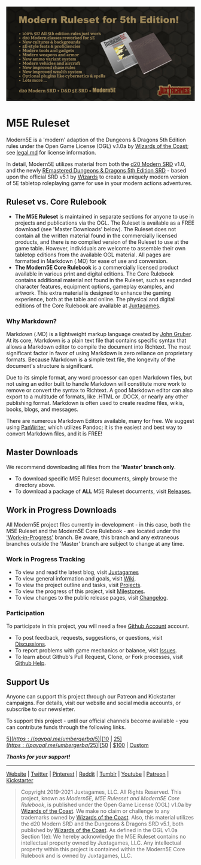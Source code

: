 ![Moder5E BannerAd](M5E-Banner.jpg)

# M5E Ruleset

Modern5E is a 'modern' adaption of the Dungeons & Dragons 5th Edition rules under the Open Game License (OGL) v.1.0a by [Wizards of the Coast](https://company.wizards.com); see [legal.md](https://github.com/Juxtagames/Modern5E/blob/masterin/legal.md) for license information.

In detail, Modern5E utilizes material from both the [d20 Modern SRD](https://en.wikipedia.org/wiki/D20_Modern) v1.0, and the newly [REmastered Dungeons & Dragons 5th Edition SRD](https://ogl-srd5.com) - based upon the official SRD v5.1 by [Wizards](https://dnd.wizards.com/articles/features/systems-reference-document-srd) to create a uniquely modern version of 5E tabletop roleplaying game for use in your modern actions adventures.

## Ruleset vs. Core Rulebook

* **The M5E Ruleset** is maintained in separate sections for anyone to use in projects and publications via the OGL. The Ruleset is available as a FREE download (see 'Master Downloads' below). The Ruleset does not contain all the written material found in the commercially licensed products, and there is no compiled version of the Ruleset to use at the game table. However, individuals are welcome to assemble their own tabletop editions from the available OGL material. All pages are formatted in Markdown (.MD) for ease of use and conversion.
* **The Modern5E Core Rulebook** is a commercially licensed product available in various print and digital editions. The Core Rulebook contains additional material not found in the Ruleset, such as expanded character features, equipment options, gameplay examples, and artwork. This extra material is designed to enhance the gaming experience, both at the table and online. The physical and digital editions of the Core Rulebook are available at [Juxtagames](https://www.juxtagames.com).

### Why Markdown?

Markdown (.MD) is a lightweight markup language created by [John Gruber](https://daringfireball.net/). At its core, Markdown is a plain text file that contains specific syntax that allows a Markdown editor to compile the document into Richtext. The most significant factor in favor of using Markdown is zero reliance on proprietary formats. Because Markdown is a simple text file, the longevity of the document's structure is significant.

Due to its simple format, any word processor can open Markdown files, but not using an editor built to handle Markdown will constitute more work to remove or convert the syntax to Richtext. A good Markdown editor can also export to a multitude of formats, like .HTML or .DOCX, or nearly any other publishing format. Markdown is often used to create readme files, wikis, books, blogs, and messages.

There are numerous Markdown Editors available, many for free. We suggest using [PanWriter](https://panwriter.com), which utilizes Pandoc; it is the easiest and best way to convert Markdown files, and it is FREE!

## Master Downloads

We recommend downloading all files from the **'Master' branch only**.

* To download specific M5E Ruleset documents, simply browse the directory above.
* To download a package of **ALL** M5E Ruleset documents, visit [Releases](https://github.com/Juxtagames/Modern5E/releases).

## Work in Progress Downloads

All Modern5E project files currently in-development - in this case, both the M5E Ruleset and the Modern5E Core Rulebook - are located under the ['Work-in-Progress'](https://github.com/Juxtagames/Modern5E/tree/work-in-progress/pages) branch. Be aware, this branch and any extraneous branches outside the 'Master' branch are subject to change at any time.

### Work in Progress Tracking

* To view and read the latest blog, visit [Juxtagames](https://shop.juxtagames.com/blog)
* To view general information and goals, visit [Wiki](https://github.com/Juxtagames/Modern5E/wiki).
* To view the project outline and tasks, visit [Projects](https://github.com/Juxtagames/Modern5E/projects).
* To view the progress of this project, visit [Milestones](https://github.com/Juxtagames/Modern5E/milestones).
* To view changes to the public release pages, visit [Changelog](https://github.com/Juxtagames/Modern5E/blob/masterin/changelog.md).

### Participation

To participate in this project, you will need a free [Github Account](https://github.com/join) account.

* To post feedback, requests, suggestions, or questions, visit [Discussions](https://github.com/Juxtagames/Modern5E/discussions).
* To report problems with game mechanics or balance, visit [Issues](https://github.com/Juxtagames/Modern5E/issues).
* To learn about Github's Pull Request, Clone, or Fork processes, visit [Github Help](https://docs.github.com).

## Support Us

Anyone can support this project through our Patreon and Kickstarter campaigns. For details, visit our website and social media accounts, or subscribe to our newsletter.

To support this project - until our official channels become available - you can contribute funds through the following links.

[$5](https://paypal.me/umbergerba/5) | [$10](https://paypal.me/umbergerba/10) | [$25](https://paypal.me/umbergerba/25) | [$50](https://paypal.me/umbergerba/50) | [$100](https://paypal.me/umbergerba/100) | [Custom](https://paypal.me/umbergerba)

***Thanks for your support!***

---

[Website](https://shop.juxtagames.com) | [Twitter](https://twitter.com/juxtagames) | [Pinterest](https://pinterest.com/juxtagames) | [Reddit](https://reddit.com/user/juxtagames) | [Tumblr](https://juxtagames.tumblr.com) | [Youtube](https://www.youtube.com/channel/UCckbaZDR1oRVjTFIZBthaQA) | [Patreon](https://www.patreon.com/juxtagames) | [Kickstarter](https://www.kickstarter.com/profile/juxtagames)

> Copyright 2019-2021 Juxtagames, LLC. All Rights Reserved. This project, known as *Modern5E, M5E Rulesset and Modern5E Core Rulebook*, is published under the Open Game License (OGL) v1.0a by [Wizards of the Coast](https://wizards.com). We make no claim or challenge to any trademarks owned by [Wizards of the Coast](https://wizards.com). Also, this material utilizes the d20 Modern SRD and the Dungeons & Dragons SRD v5.1, both published by [Wizards of the Coast](https://wizards.com). As defined in the OGL v1.0a Section 1(e): We hereby acknowledge the M5E Ruleset contains no intellectual property owned by Juxtagames, LLC. Any intellectual property within this project is contained within the Modern5E Core Rulebook and is owned by Juxtagames, LLC.